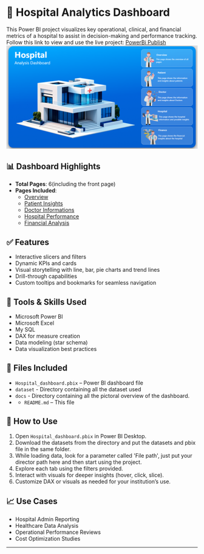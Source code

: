 # 🏥 Hospital Analytics Dashboard

This Power BI project visualizes key operational, clinical, and financial metrics of a hospital to assist in decision-making and performance tracking.
Follow this link to view and use the live project: [PowerBi Publish](https://app.powerbi.com/groups/me/reports/64bbf6b3-4ae5-498e-b0e3-2c1438bead80/60e699dc408815843810?experience=power-bi)
![frontpage](https://github.com/sibashish9040/Hospital-Dashboard/blob/main/docs/Home_page.png)

## 📊 Dashboard Highlights

- **Total Pages**: 6(including the front page)
- **Pages Included**:
  - [Overview](https://github.com/sibashish9040/Hospital-Dashboard/blob/main/docs/overview_page.png)
  - [Patient Insights](https://github.com/sibashish9040/Hospital-Dashboard/blob/main/docs/patinet_page.png)
  - [Doctor Informations](https://github.com/sibashish9040/Hospital-Dashboard/blob/main/docs/Doctor_page.png)
  - [Hospital Performance](https://github.com/sibashish9040/Hospital-Dashboard/blob/main/docs/Hospital_page.png)
  - [Financial Analysis](https://github.com/sibashish9040/Hospital-Dashboard/blob/main/docs/Finance_page.png)

## ✅ Features

- Interactive slicers and filters
- Dynamic KPIs and cards
- Visual storytelling with line, bar, pie charts and trend lines
- Drill-through capabilities
- Custom tooltips and bookmarks for seamless navigation

## 🔧 Tools & Skills Used

- Microsoft Power BI
- Microsoft Excel
- My SQL
- DAX for measure creation
- Data modeling (star schema)
- Data visualization best practices

## 📂 Files Included

- `Hospital_dashboard.pbix` – Power BI dashboard file
- `dataset` - Directory containing all the dataset used
- `docs` - Directory containing all the pictoral overview of the dashboard.
- - `README.md` – This file

## 📝 How to Use

1. Open `Hospital_dashboard.pbix` in Power BI Desktop.
2. Download the datasets from the directory and put the datasets and pbix file in the same folder.
3. While loading data, look for a parameter called 'File path', just put your director path here and then start using the project.
4. Explore each tab using the filters provided.
5. Interact with visuals for deeper insights (hover, click, slice).
6. Customize DAX or visuals as needed for your institution’s use.

## 📈 Use Cases

- Hospital Admin Reporting
- Healthcare Data Analysis
- Operational Performance Reviews
- Cost Optimization Studies

---

